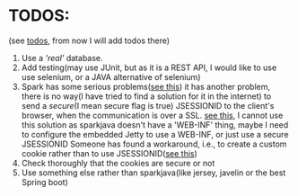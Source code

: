 # TODOS:

(see [todos](https://github.com/dev-moss/shopping-backend/projects/1), from now I will add todos there)


1. Use a *'real'* database.
2. Add testing(may use JUnit, but as it is a REST API, I would like to use use selenium, or a JAVA alternative of selenium)
3. Spark has some serious problems([see this](https://github.com/dev-moss/shopping-backend/blob/42180f4d1a83b437c6ca0539d0a9e190a2c855d1/src/main/java/application/Main.java#L30))
it has another problem, there is no way(I have tried to find a solution for it in the internet) to send a *secure*(I mean secure flag is true) JSESSIONID to the client's browser, when the communication is over a SSL.
[see this](https://stackoverflow.com/questions/3038223/how-to-get-jetty-to-send-jsessionid-cookies-with-the-secure-flag-when-using-a-se), I cannot use this solution as sparkjava doesn't have a 'WEB-INF' thing,
maybe I need to configure the embedded Jetty to use a WEB-INF, or just use a secure JSESSIONID
Someone has found a workaround, i.e., to create a custom cookie rather than to use JSESSIONID([see this](https://github.com/jeckep/simple-sparkjava-redis-session-manager/blob/be68d017e5708c7ece4ca7d624a6d5565822401e/src/main/java/com/github/jeckep/spark/PSF.java#L18))
3. Check thoroughly that the cookies are secure or not
4. Use something else rather than sparkjava(like jersey, javelin or the best Spring boot)

